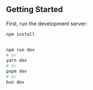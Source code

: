 ## Getting Started

First, run the development server:

```bash
npm install


npm run dev
# or
yarn dev
# or
pnpm dev
# or
bun dev
```


